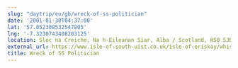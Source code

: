 ```yaml
---
slug: "daytrip/eu/gb/wreck-of-ss-politician"
date: '2001-01-30T04:37:00'
lat: '57.052308532547805'
lng: '-7.3230743408203125'
location: Sloc na Creiche, Na h-Eileanan Siar, Alba / Scotland, HS8 5JN, United Kingdom
external_url: https://www.isle-of-south-uist.co.uk/isle-of-eriskay/whisky-galore-and-the-ss-politician/
title: Wreck of SS Politician
---
```



